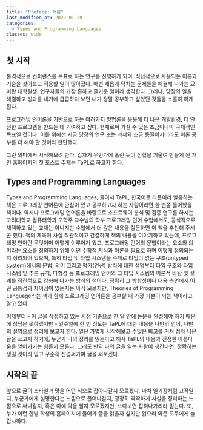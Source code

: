 ```yaml
---
title: "Preface: 서문"
last_modified_at: 2022-01-28
categories:
  - Types and Programming Languages
classes: wide
---
```


## 첫 시작

본격적으로 컨퍼런스를 목표로 하는 연구를 진행하게 되며, 직접적으로 사용되는 이론과 기술을 찾아보고 적용할 일이 많아졌다.
매번 새롭게 닥치는 문제들을 해결해 나가는 묘미란 대학원생, 연구자들의 가장 흔하고 즐거운 일이라 생각한다.
그러나, 당장의 일을 해결하고 성과를 내기에 급급하다 보면 내가 정말 공부하고 싶었던 것들을 소홀히 하게 된다.

프로그래밍 언어론을 기반으로 하는 여러가지 방법론을 응용해 더 나은 개발환경, 더 안전한 프로그램을 만드는 데 기여하고 싶다.
현재로써 가질 수 있는 조금이나마 구체적인 목표일 것이다.
이를 위해선 지금 당장의 연구 또는 과제와 조금 동떨어지더라도 이론 공부를 더 해야 할 것이라 판단했다.

그런 의미에서 시작해보려 한다.
갑자기 무언가에 홀린 듯이 심혈을 기울여 만들게 된 개인 홈페이지의 첫 포스트 주제는 TaPL로 하고자 한다.

## Types and Programming Languages

Types and Programming Languages, 줄여서 TaPL, 한국어로 타플이라 발음하는 책은 프로그래밍 언어론에 관심이 있고 공부하고자 하는 사람이라면 한 번쯤 들어봤을 책이다.
역시나 프로그래밍 언어론을 바탕으로 소프트웨어 분석 및 검증 연구를 하시는 고려대학교 컴퓨터학과 오학주 교수님의 학부 프로그래밍 언어 수업에서도, 공식적으로 채택하고 있는 교재는 아니지만 수업에서 더 깊은 내용을 질문하면 이 책을 추천해 주시곤 했다.
책의 제목이 사실 직관적이고 간결하게 책의 내용을 이야기하고 있는데, 프로그래밍 언어란 무엇이며 어떻게 이루어져 있고, 프로그래밍 언어의 문법이라는 요소와 의미라는 요소를 정의하기 위해 어떤 수학적 지식과 이론을 필요로 하며 어떻게 정의되는지 정리되어 있으며, 특히 타입 및 타입 시스템을 주제로 타입이 없는 구조(untyped system)에서의 문법, 의미 그리고 평가(연산) 방식에 대한 설명부터 타입 구조와 타입 시스템 및 추론 규칙, 다형성 등 프로그래밍 언어와 그 타입 시스템의 이론적 바탕 및 설계를 점진적으로 강화해 나가는 방식의 책이다.
정확히 그 방향성이나 내용 측면에서 어떤 공통점과 차이점이 있는지는 아직 모르지만, Theories of Programming Language라는 책과 함께 프로그래밍 언어론을 공부할 때 가장 기본이 되는 책이라고 알고 있다.

이제부터 - 이 글을 작성하고 있는 시점 기준으로 한 달 안에 논문을 완성해야 하기 때문에 장담은 못하겠지만 - 일주일에 한 번 정도는 TaPL에 대한 내용을 나만의 언어, 나만의 설명으로 정리해 보고자 한다.
일단 가볍게 시작해보고 수많은 퇴고를 거쳐 점차 나은 글을 쓰고자 하기에, 누군가 나의 정리를 읽는다고 해서 TaPL의 내용과 진정한 아름다움을 얻어가기는 힘들지 모른다.
그래도 만약 나의 글을 읽는 사람이 생긴다면, 정확히는 생길 것이라 믿고 꾸준히 신경써가며 글을 써보겠다.

## 시작의 끝

앞으로 글의 스타일과 맛을 어떤 식으로 잡아나갈지 모르겠다.
마치 일기장처럼 끄적일지, 누군가에게 설명한다는 느낌으로 풀어나갈지, 굉장히 딱딱하게 사실을 정리하는 느낌으로 써나갈지, 혹은 아예 약을 빨지 모르겠지만, 쓰다보면 잡혀나가리라 믿는다.
또, 누가 이런 한낱 학생의 홈페이지에 들어가 글을 읽을까 싶지만 읽으러 와준 모두에게 늘 감사하다.
